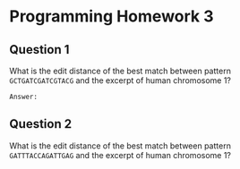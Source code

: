 # Programming Homework 3

## Question 1
What is the edit distance of the best match between pattern ```GCTGATCGATCGTACG```
and the excerpt of human chromosome 1? 
```
Answer:
```

## Question 2
What is the edit distance of the best match between pattern
```GATTTACCAGATTGAG``` and the excerpt of human chromosome 1? 
